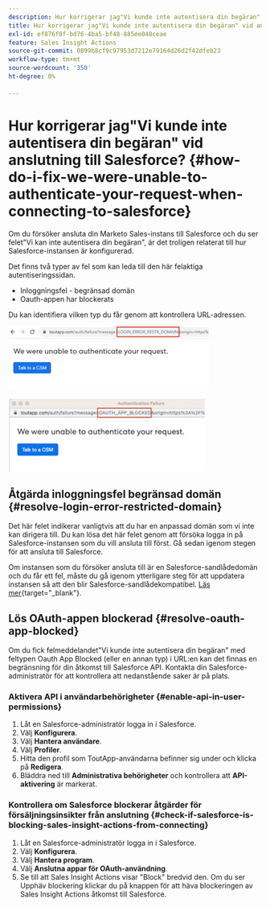 ```yaml
---
description: Hur korrigerar jag"Vi kunde inte autentisera din begäran" vid anslutning till Salesforce - Marketo Docs - produktdokumentation
title: Hur korrigerar jag"Vi kunde inte autentisera din begäran" vid anslutning till Salesforce?
exl-id: ef876f0f-bd76-4ba5-bf48-885ee048ceae
feature: Sales Insight Actions
source-git-commit: 0899b8cf9c97953d7212e79164d26d2f42dfeb23
workflow-type: tm+mt
source-wordcount: '350'
ht-degree: 0%

---
```


# Hur korrigerar jag&quot;Vi kunde inte autentisera din begäran&quot; vid anslutning till Salesforce? {#how-do-i-fix-we-were-unable-to-authenticate-your-request-when-connecting-to-salesforce}

Om du försöker ansluta din Marketo Sales-instans till Salesforce och du ser felet&quot;Vi kan inte autentisera din begäran&quot;, är det troligen relaterat till hur Salesforce-instansen är konfigurerad.

Det finns två typer av fel som kan leda till den här felaktiga autentiseringssidan.

* Inloggningsfel - begränsad domän
* Oauth-appen har blockerats

Du kan identifiera vilken typ du får genom att kontrollera URL-adressen.

![](assets/how-do-i-fix-we-were-unable-to-authenticate-1.png)

![](assets/how-do-i-fix-we-were-unable-to-authenticate-2.png)

## Åtgärda inloggningsfel begränsad domän {#resolve-login-error-restricted-domain}

Det här felet indikerar vanligtvis att du har en anpassad domän som vi inte kan dirigera till. Du kan lösa det här felet genom att försöka logga in på Salesforce-instansen som du vill ansluta till först. Gå sedan igenom stegen för att ansluta till Salesforce.

Om instansen som du försöker ansluta till är en Salesforce-sandlådedomän och du får ett fel, måste du gå igenom ytterligare steg för att uppdatera instansen så att den blir Salesforce-sandlådekompatibel. [Läs mer](/help/marketo/product-docs/marketo-sales-insight/actions/crm/salesforce-integration/set-up-a-sales-insight-actions-sandbox.md){target="_blank"}.

## Lös OAuth-appen blockerad {#resolve-oauth-app-blocked}

Om du fick felmeddelandet&quot;Vi kunde inte autentisera din begäran&quot; med feltypen Oauth App Blocked (eller en annan typ) i URL:en kan det finnas en begränsning för din åtkomst till Salesforce API. Kontakta din Salesforce-administratör för att kontrollera att nedanstående saker är på plats.

### Aktivera API i användarbehörigheter {#enable-api-in-user-permissions}

1. Låt en Salesforce-administratör logga in i Salesforce.
1. Välj **Konfigurera**.
1. Välj **Hantera användare**.
1. Välj **Profiler**.
1. Hitta den profil som ToutApp-användarna befinner sig under och klicka på **Redigera**.
1. Bläddra ned till **Administrativa behörigheter** och kontrollera att **API-aktivering** är markerat.

### Kontrollera om Salesforce blockerar åtgärder för försäljningsinsikter från anslutning {#check-if-salesforce-is-blocking-sales-insight-actions-from-connecting}

1. Låt en Salesforce-administratör logga in i Salesforce.
1. Välj **Konfigurera**.
1. Välj **Hantera program**.
1. Välj **Anslutna appar för OAuth-användning**.
1. Se till att Sales Insight Actions visar &quot;Block&quot; bredvid den. Om du ser Upphäv blockering klickar du på knappen för att häva blockeringen av Sales Insight Actions åtkomst till Salesforce.
